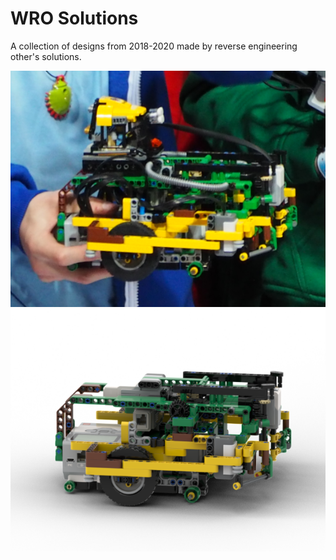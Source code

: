 # WRO Solutions
 A collection of designs from 2018-2020 made by reverse engineering other's solutions.

![](images/armageddon-real.png)
![](images/armageddon-render.png)
